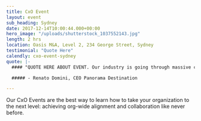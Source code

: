 ```yaml
---
title: CxO Event
layout: event
sub_heading: Sydney
date: 2017-12-14T10:00:44.000+00:00
hero_image: "/uploads/shutterstock_1037552143.jpg"
length: 2 hrs
location: Oasis M&A, Level 2, 234 George Street, Sydney
testimonial: "Quote Here"
calendly: cxo-event-sydney
quote: |-
  #### "QUOTE HERE ABOUT EVENT. Our industry is going through massive change.  #stratapp is at the core of our response, connecting our talent across four countries, aligning all of us in real time."

  ##### - Renato Domini, CEO Panorama Destination

---
```

Our CxO Events are the best way to learn how to take your organization to the next level: achieving org-wide alignment and collaboration like never before.
